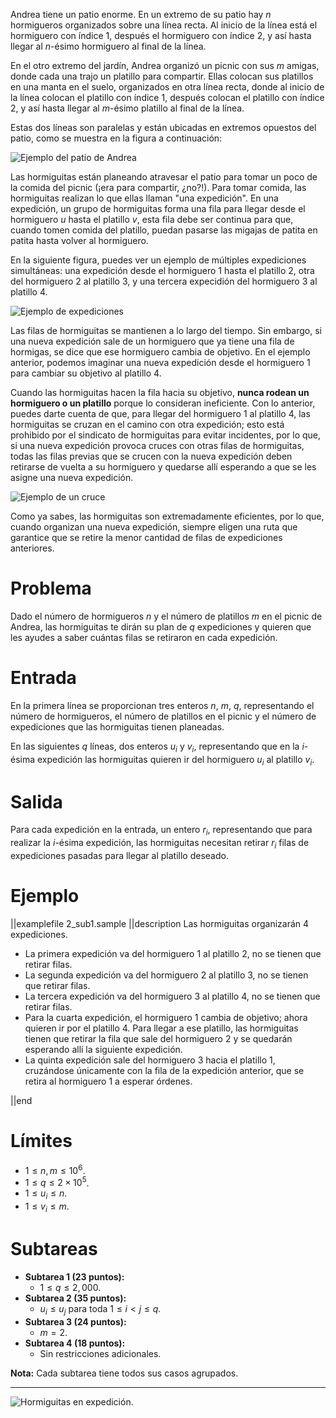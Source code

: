 Andrea tiene un patio enorme. En un extremo de su patio hay $n$ hormigueros organizados sobre una línea recta. Al inicio de la línea está el hormiguero con índice $1$, después el hormiguero con índice $2$, y así hasta llegar al $n$-ésimo hormiguero al final de la línea.

En el otro extremo del jardín, Andrea organizó un picnic con sus $m$ amigas, donde cada una trajo un platillo para compartir. Ellas colocan sus platillos en una manta en el suelo, organizados en otra línea recta, donde al inicio de la línea colocan el platillo con índice $1$, después colocan el platillo con índice $2$, y así hasta llegar al $m$-ésimo platillo al final de la línea.

Estas dos líneas son paralelas y están ubicadas en extremos opuestos del patio, como se muestra en la figura a continuación:

![Ejemplo del patio de Andrea](hormiguitas0.png)

Las hormiguitas están planeando atravesar el patio para tomar un poco de la comida del picnic (¡era para compartir, ¿no?!). Para tomar comida, las hormiguitas realizan lo que ellas llaman "una expedición". En una expedición, un grupo de hormiguitas forma una fila para llegar desde el hormiguero $u$ hasta el platillo $v$, esta fila debe ser continua para que, cuando tomen comida del platillo, puedan pasarse las migajas de patita en patita hasta volver al hormiguero.

En la siguiente figura, puedes ver un ejemplo de múltiples expediciones simultáneas: una expedición desde el hormiguero $1$ hasta el platillo $2$, otra del hormiguero $2$ al platillo $3$, y una tercera expecidión del hormiguero $3$ al platillo $4$.

![Ejemplo de expediciones](hormiguitas1.png)

Las filas de hormiguitas se mantienen a lo largo del tiempo. Sin embargo, si una nueva expedición sale de un hormiguero que ya tiene una fila de hormigas, se dice que ese hormiguero cambia de objetivo. En el ejemplo anterior, podemos imaginar una nueva expedición desde el hormiguero $1$ para cambiar su objetivo al platillo $4$.

Cuando las hormiguitas hacen la fila hacia su objetivo, **nunca rodean un hormiguero o un platillo** porque lo consideran ineficiente. Con lo anterior, puedes darte cuenta de que, para llegar del hormiguero $1$ al platillo $4$, las hormiguitas se cruzan en el camino con otra expedición; esto está prohibido por el sindicato de hormiguitas para evitar incidentes, por lo que, si una nueva expedición provoca cruces con otras filas de hormiguitas, todas las filas previas que se crucen con la nueva expedición deben retirarse de vuelta a su hormiguero y quedarse allí esperando a que se les asigne una nueva expedición.

![Ejemplo de un cruce](hormiguitas2.png)

Como ya sabes, las hormiguitas son extremadamente eficientes, por lo que, cuando organizan una nueva expedición, siempre eligen una ruta que garantice que se retire la menor cantidad de filas de expediciones anteriores.

# Problema

Dado el número de hormigueros $n$ y el número de platillos $m$ en el picnic de Andrea, las hormiguitas te dirán su plan de $q$ expediciones y quieren que les ayudes a saber cuántas filas se retiraron en cada expedición.

# Entrada

En la primera línea se proporcionan tres enteros $n$, $m$, $q$, representando el número de hormigueros, el número de platillos en el picnic y el número de expediciones que las hormiguitas tienen planeadas.

En las siguientes $q$ líneas, dos enteros $u_i$ y $v_i$, representando que en la $i$-ésima expedición las hormiguitas quieren ir del hormiguero $u_i$ al platillo $v_i$.

# Salida

Para cada expedición en la entrada, un entero $r_i$, representando que para realizar la $i$-ésima expedición, las hormiguitas necesitan retirar $r_i$ filas de expediciones pasadas para llegar al platillo deseado.

# Ejemplo

||examplefile
2_sub1.sample
||description
Las hormiguitas organizarán $4$ expediciones.

- La primera expedición va del hormiguero $1$ al platillo $2$, no se tienen que retirar filas.
- La segunda expedición va del hormiguero $2$ al platillo $3$, no se tienen que retirar filas.
- La tercera expedición va del hormiguero $3$ al platillo $4$, no se tienen que retirar filas.
- Para la cuarta expedición, el hormiguero $1$ cambia de objetivo; ahora quieren ir por el platillo $4$. Para llegar a ese platillo, las hormiguitas tienen que retirar la fila que sale del hormiguero $2$ y se quedarán esperando allí la siguiente expedición.
- La quinta expedición sale del hormiguero $3$ hacia el platillo $1$, cruzándose únicamente con la fila de la expedición anterior, que se retira al hormiguero $1$ a esperar órdenes.

||end

# Límites

- $1 \leq n, m \leq 10^6$.
- $1 \leq q \leq 2 \times 10^5$.
- $1 \leq u_i \leq n$.
- $1 \leq v_i \leq m$.

# Subtareas

- **Subtarea 1 (23 puntos):**
  - $1 \leq q \leq 2,000$.
- **Subtarea 2 (35 puntos):**
  - $u_i \leq u_j$ para toda $1 \leq i < j \leq q$.
- **Subtarea 3 (24 puntos):**
  - $m = 2$.
- **Subtarea 4 (18 puntos):**
  - Sin restricciones adicionales.

**Nota:** Cada subtarea tiene todos sus casos agrupados.

---

![](hormiguitas.jpeg 'Hormiguitas en expedición.')
